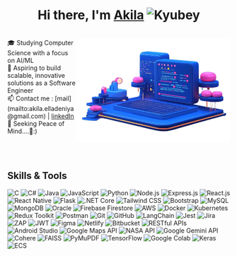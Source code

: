 <h1 align="center"> Hi there, I'm <a href="https://www.linkedin.com/in/akila-elladeniya-5a9993217">Akila</a> <img height="40" alt="Kyubey" src="https://raw.githubusercontent.com/innng/innng/master/assets/kyubey.gif"/></h1>
<br>

<img src="https://github.com/AkeeCrescent/AkeeCrescent/blob/main/illustration.png" min-width="300px" max-width="300px" width="350px" align="right"> 
🎓 Studying Computer Science with a focus on AI/ML<br>
🚀 Aspiring to build scalable, innovative solutions as a Software Engineer <br>
📫 Contact me : [mail](mailto:akila.elladeniya@gmail.com) | <a href="https://www.linkedin.com/in/akila-elladeniya-5a9993217">linkedIn</a> <br>
🌱 Seeking Peace of Mind....🤍:)

<br>
<br>
<br>
<br>


## Skills & Tools

![C](https://img.shields.io/badge/-C-333333?logo=c&logoColor=white)
![C#](https://img.shields.io/badge/-C%23-333333?logo=c-sharp&logoColor=white)
![Java](https://img.shields.io/badge/-Java-333333?logo=java&logoColor=white)
![JavaScript](https://img.shields.io/badge/-JavaScript-333333?logo=javascript&logoColor=white)
![Python](https://img.shields.io/badge/-Python-333333?logo=python&logoColor=white)
![Node.js](https://img.shields.io/badge/-Node.js-333333?logo=node.js&logoColor=white)
![Express.js](https://img.shields.io/badge/-Express.js-333333?logo=express&logoColor=white)
![React.js](https://img.shields.io/badge/-React.js-333333?logo=react&logoColor=white)
![React Native](https://img.shields.io/badge/-React%20Native-333333?logo=react&logoColor=white)
![Flask](https://img.shields.io/badge/-Flask-333333?logo=flask&logoColor=white)
![.NET Core](https://img.shields.io/badge/-.NET_Core-333333?logo=dotnet&logoColor=white)
![Tailwind CSS](https://img.shields.io/badge/-Tailwind_CSS-333333?logo=tailwindcss&logoColor=white)
![Bootstrap](https://img.shields.io/badge/-Bootstrap-333333?logo=bootstrap&logoColor=white)
![MySQL](https://img.shields.io/badge/-MySQL-333333?logo=mysql&logoColor=white)
![MongoDB](https://img.shields.io/badge/-MongoDB-333333?logo=mongodb&logoColor=white)
![Oracle](https://img.shields.io/badge/-Oracle-333333?logo=oracle&logoColor=white)
![Firebase Firestore](https://img.shields.io/badge/-Firestore-333333?logo=firebase&logoColor=white)
![AWS](https://img.shields.io/badge/-AWS-333333?logo=amazonaws&logoColor=white)
![Docker](https://img.shields.io/badge/-Docker-333333?logo=docker&logoColor=white)
![Kubernetes](https://img.shields.io/badge/-Kubernetes-333333?logo=kubernetes&logoColor=white)
![Redux Toolkit](https://img.shields.io/badge/-Redux_Toolkit-333333?logo=redux&logoColor=white)
![Postman](https://img.shields.io/badge/-Postman-333333?logo=postman&logoColor=white)
![Git](https://img.shields.io/badge/-Git-333333?logo=git&logoColor=white)
![GitHub](https://img.shields.io/badge/-GitHub-333333?logo=github&logoColor=white)
![LangChain](https://img.shields.io/badge/-LangChain-333333?logo=langchain&logoColor=white)
![Jest](https://img.shields.io/badge/-Jest-333333?logo=jest&logoColor=white)
![Jira](https://img.shields.io/badge/-Jira-333333?logo=jira&logoColor=white)
![ZAP](https://img.shields.io/badge/-OWASP_ZAP-333333?logo=OWASP&logoColor=white)
![JWT](https://img.shields.io/badge/-JWT-333333?logo=jsonwebtokens&logoColor=white)
![Figma](https://img.shields.io/badge/-Figma-333333?logo=figma&logoColor=white)
![Netlify](https://img.shields.io/badge/-Netlify-333333?logo=netlify&logoColor=white)
![Bitbucket](https://img.shields.io/badge/-Bitbucket-333333?logo=bitbucket&logoColor=white)
![RESTful APIs](https://img.shields.io/badge/-RESTful_APIs-333333?logo=spring&logoColor=white)
![Android Studio](https://img.shields.io/badge/-Android_Studio-333333?logo=android-studio&logoColor=white)
![Google Maps API](https://img.shields.io/badge/-Google_Maps_API-333333?logo=google-maps&logoColor=white)
![NASA API](https://img.shields.io/badge/-NASA_APIs-333333?logo=nasa&logoColor=white)
![Google Gemini API](https://img.shields.io/badge/-Gemini_API-333333?logo=google&logoColor=white)
![Cohere](https://img.shields.io/badge/-Cohere-333333?logo=cohere&logoColor=white)
![FAISS](https://img.shields.io/badge/-FAISS-333333?logo=faiss&logoColor=white)
![PyMuPDF](https://img.shields.io/badge/-PyMuPDF-333333?logo=python&logoColor=white)
![TensorFlow](https://img.shields.io/badge/-TensorFlow-333333?logo=tensorflow&logoColor=white)
![Google Colab](https://img.shields.io/badge/-Google_Colab-333333?logo=googlecolab&logoColor=white)
![Keras](https://img.shields.io/badge/-Keras-333333?logo=keras&logoColor=white)
![ECS](https://img.shields.io/badge/-AWS_ECS-333333?logo=amazonaws&logoColor=white)




